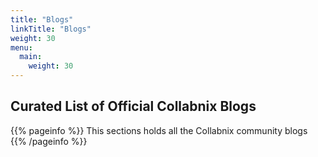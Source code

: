 ```yaml
---
title: "Blogs"
linkTitle: "Blogs"
weight: 30
menu:
  main:
    weight: 30
---
```


## Curated List of Official Collabnix Blogs

{{% pageinfo %}}
This sections holds all the Collabnix community blogs
{{% /pageinfo %}}



